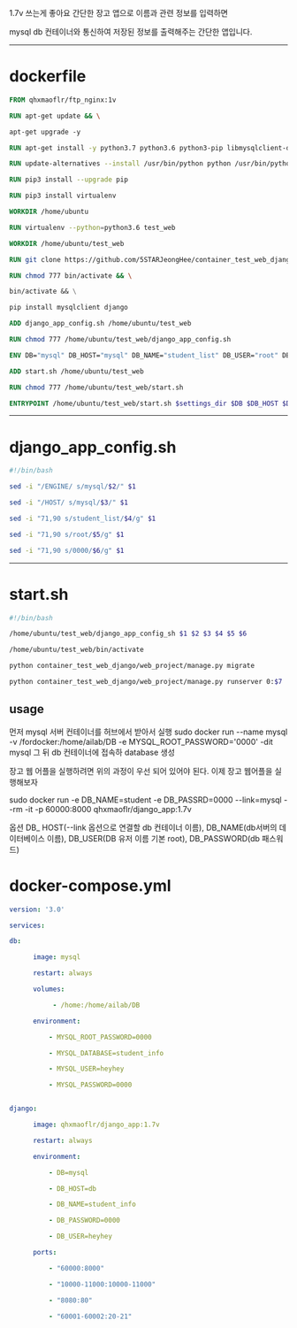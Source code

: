 1.7v 쓰는게 좋아요 간단한 장고 앱으로 이름과 관련 정보를 입력하면

mysql db 컨테이너와 통신하여 저장된 정보를 출력해주는 간단한 앱입니다.

-------------------------------------------------------------------------

# dockerfile

~~~DOCKERFILE
FROM qhxmaoflr/ftp_nginx:1v

RUN apt-get update && \

apt-get upgrade -y

RUN apt-get install -y python3.7 python3.6 python3-pip libmysqlclient-dev libssl-dev git

RUN update-alternatives --install /usr/bin/python python /usr/bin/python3.6 1

RUN pip3 install --upgrade pip

RUN pip3 install virtualenv

WORKDIR /home/ubuntu

RUN virtualenv --python=python3.6 test_web

WORKDIR /home/ubuntu/test_web

RUN git clone https://github.com/5STARJeongHee/container_test_web_django.git

RUN chmod 777 bin/activate && \

bin/activate && \

pip install mysqlclient django

ADD django_app_config.sh /home/ubuntu/test_web

RUN chmod 777 /home/ubuntu/test_web/django_app_config.sh

ENV DB="mysql" DB_HOST="mysql" DB_NAME="student_list" DB_USER="root" DB_PASSWORD="0000" settings_dir="container_test_web_django/web_project/Project1/settings.py" APP_PORT="8000"

ADD start.sh /home/ubuntu/test_web

RUN chmod 777 /home/ubuntu/test_web/start.sh

ENTRYPOINT /home/ubuntu/test_web/start.sh $settings_dir $DB $DB_HOST $DB_NAME $DB_USER $DB_PASSWORD $APP_PORT

~~~
-----------------------------------------------------------------------------------

# django_app_config.sh

~~~bash
#!/bin/bash

sed -i "/ENGINE/ s/mysql/$2/" $1

sed -i "/HOST/ s/mysql/$3/" $1

sed -i "71,90 s/student_list/$4/g" $1

sed -i "71,90 s/root/$5/g" $1

sed -i "71,90 s/0000/$6/g" $1
~~~
------------------------------------------------------------------------------------------------------

# start.sh

~~~bash
#!/bin/bash

/home/ubuntu/test_web/django_app_config_sh $1 $2 $3 $4 $5 $6

/home/ubuntu/test_web/bin/activate

python container_test_web_django/web_project/manage.py migrate

python container_test_web_django/web_project/manage.py runserver 0:$7
~~~

## usage

먼저 mysql 서버 컨테이너를 허브에서 받아서 실행 sudo docker run --name mysql -v /fordocker:/home/ailab/DB -e MYSQL_ROOT_PASSWORD='0000' -dit mysql 그 뒤 db 컨테이너에 접속하 database 생성

장고 웹 어플을 실행하려면 위의 과정이 우선 되어 있어야 된다. 이제 장고 웹어플을 실행해보자

sudo docker run -e DB_NAME=student -e DB_PASSRD=0000 --link=mysql --rm -it -p 60000:8000 qhxmaoflr/django_app:1.7v

옵션 DB_ HOST(--link 옵션으로 연결할 db 컨테이너 이름), DB_NAME(db서버의 데이터베이스 이름), DB_USER(DB 유저 이름 기본 root), DB_PASSWORD(db 패스워드)

# docker-compose.yml

~~~yaml
version: '3.0'

services:

db:

      image: mysql

      restart: always

      volumes:

           - /home:/home/ailab/DB

      environment:

          - MYSQL_ROOT_PASSWORD=0000

          - MYSQL_DATABASE=student_info

          - MYSQL_USER=heyhey

          - MYSQL_PASSWORD=0000


django:

      image: qhxmaoflr/django_app:1.7v

      restart: always

      environment:

          - DB=mysql

          - DB_HOST=db

          - DB_NAME=student_info

          - DB_PASSWORD=0000

          - DB_USER=heyhey

      ports:

          - "60000:8000"

          - "10000-11000:10000-11000"

          - "8080:80"

          - "60001-60002:20-21"
~~~
